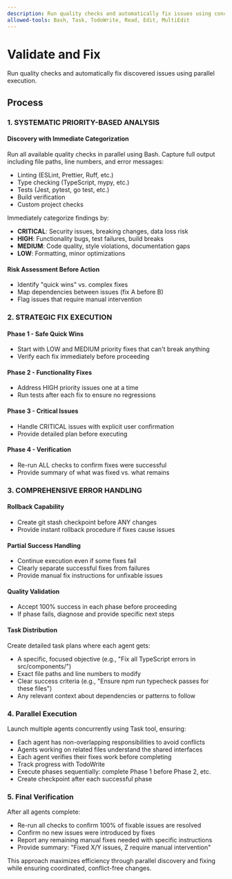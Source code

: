 ```yaml
---
description: Run quality checks and automatically fix issues using concurrent agents
allowed-tools: Bash, Task, TodoWrite, Read, Edit, MultiEdit
---
```


# Validate and Fix

Run quality checks and automatically fix discovered issues using parallel execution.

## Process

### 1. SYSTEMATIC PRIORITY-BASED ANALYSIS

#### Discovery with Immediate Categorization
Run all available quality checks in parallel using Bash. Capture full output including file paths, line numbers, and error messages:
- Linting (ESLint, Prettier, Ruff, etc.)
- Type checking (TypeScript, mypy, etc.)
- Tests (Jest, pytest, go test, etc.)
- Build verification
- Custom project checks

Immediately categorize findings by:
- **CRITICAL**: Security issues, breaking changes, data loss risk
- **HIGH**: Functionality bugs, test failures, build breaks
- **MEDIUM**: Code quality, style violations, documentation gaps
- **LOW**: Formatting, minor optimizations

#### Risk Assessment Before Action
- Identify "quick wins" vs. complex fixes
- Map dependencies between issues (fix A before B)
- Flag issues that require manual intervention

### 2. STRATEGIC FIX EXECUTION

#### Phase 1 - Safe Quick Wins
- Start with LOW and MEDIUM priority fixes that can't break anything
- Verify each fix immediately before proceeding

#### Phase 2 - Functionality Fixes
- Address HIGH priority issues one at a time
- Run tests after each fix to ensure no regressions

#### Phase 3 - Critical Issues
- Handle CRITICAL issues with explicit user confirmation
- Provide detailed plan before executing

#### Phase 4 - Verification
- Re-run ALL checks to confirm fixes were successful
- Provide summary of what was fixed vs. what remains

### 3. COMPREHENSIVE ERROR HANDLING

#### Rollback Capability
- Create git stash checkpoint before ANY changes
- Provide instant rollback procedure if fixes cause issues

#### Partial Success Handling
- Continue execution even if some fixes fail
- Clearly separate successful fixes from failures
- Provide manual fix instructions for unfixable issues

#### Quality Validation
- Accept 100% success in each phase before proceeding
- If phase fails, diagnose and provide specific next steps

#### Task Distribution
Create detailed task plans where each agent gets:
- A specific, focused objective (e.g., "Fix all TypeScript errors in src/components/")
- Exact file paths and line numbers to modify
- Clear success criteria (e.g., "Ensure npm run typecheck passes for these files")
- Any relevant context about dependencies or patterns to follow

### 4. Parallel Execution
Launch multiple agents concurrently using Task tool, ensuring:
- Each agent has non-overlapping responsibilities to avoid conflicts
- Agents working on related files understand the shared interfaces
- Each agent verifies their fixes work before completing
- Track progress with TodoWrite
- Execute phases sequentially: complete Phase 1 before Phase 2, etc.
- Create checkpoint after each successful phase

### 5. Final Verification
After all agents complete:
- Re-run all checks to confirm 100% of fixable issues are resolved
- Confirm no new issues were introduced by fixes
- Report any remaining manual fixes needed with specific instructions
- Provide summary: "Fixed X/Y issues, Z require manual intervention"

This approach maximizes efficiency through parallel discovery and fixing while ensuring coordinated, conflict-free changes.